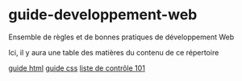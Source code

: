 # guide-developpement-web
Ensemble de règles et de bonnes pratiques de développement Web

Ici, il y aura une table des matières du contenu de ce répertoire

[guide html](guide-html.md)
[guide css](guide-css.md)
[liste de contrôle 101](liste-de-controle-101)
